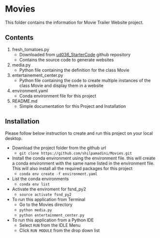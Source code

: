 # Movies

This folder contains the information for Movie Trailer Website project. 

## Contents

1. fresh_tomatoes.py
    * Downloaded from [ud036_StarterCode](https://github.com/udacity/ud036_StarterCode) github repository
    * Contains the source code to generate websites
2. media.py
    * Python file containing the definition for the class Movie
3. entertainement_center.py
    * Python file containing the code to create multiple instances of the class Movie and display them in a website
4. environment.yaml
    * Conda environment file for this project
5. README.md
    * Simple documentation for this Project and Installation

## Installation

Please follow below instruction to create and run this project on your local desktop.
* Download the project folder from the github url
	* ```git clone https://github.com/shilpamadini/Movies.git```
* Install the conda environment using the environment file. this will create a conda environment with the same name listed in the environment file. This will also install all the required packages for this project
	* ```conda env create -f environment.yaml```
* List the conda environments
	* ```conda env list```
* Activate the enviroment for fsnd_py2
	* ```source activate fsnd_py2```
* To run this application from Terminal
	* Go to the Movies directory
 	* ```python media.py```
 	* ```python entertainment_center.py```
* To run this application from a Python IDE
	* Select ```RUN``` from the IDLE Menu
	* Click ```RUN MODULE``` from the drop down list

